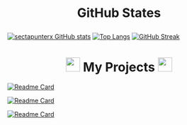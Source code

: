 



<h1 align="center">
 
 GitHub States </a> 
</h1>

[![sectapunterx GitHub stats](https://github-readme-stats.vercel.app/api?username=sectapunterx&hide_border=true&border_radius=16&theme=vue-dark&show_icons=true)](https://github.com/anuraghazra/github-readme-stats)
[![Top Langs](https://github-readme-stats.vercel.app/api/top-langs/?username=sectapunterx&hide_border=true&border_radius=16&theme=vue-dark&show_icons=true&layout=compact)](https://github.com/anuraghazra/github-readme-stats)
[![GitHub Streak](http://github-readme-streak-stats.herokuapp.com?user=sectapunterx&theme=vue-dark&hide_border=true&border_radius=16)](https://git.io/streak-stats)

<h1 align="center"> 
 <img src="https://meritt-gifs.s3-us-west-1.amazonaws.com/nerd-life/bulba-roll.gif" width="32" height="32">
 My Projects </a> 
<img src="https://meritt-gifs.s3-us-west-1.amazonaws.com/nerd-life/bulba-roll.gif" width="32" height="32"></h1>

[![Readme Card](https://github-readme-stats.vercel.app/api/pin/?username=sectapunterx&repo=GStream-practice&hide_border=true&border_radius=16&theme=vue-dark)](https://github.com/sectapunterx/GStream-practice)

[![Readme Card](https://github-readme-stats.vercel.app/api/pin/?username=sectapunterx&repo=Arduino_Sensors&hide_border=true&border_radius=16&theme=vue-dark)](https://github.com/sectapunterx/Arduino_Sensors)

[![Readme Card](https://github-readme-stats.vercel.app/api/pin/?username=sectapunterx&repo=Pseudorandom_numbers&hide_border=true&border_radius=16&theme=vue-dark)](https://github.com/sectapunterx/Pseudorandom_numbers)



